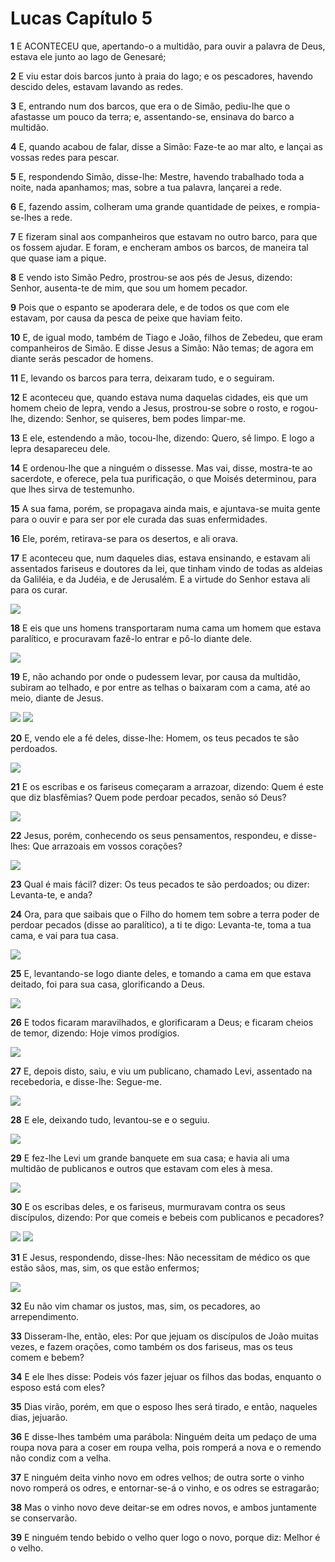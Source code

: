 # Lucas Capítulo 5

**1** 	E ACONTECEU que, apertando-o a multidão, para ouvir a palavra de Deus, estava ele junto ao lago de Genesaré;

**2** 	E viu estar dois barcos junto à praia do lago; e os pescadores, havendo descido deles, estavam lavando as redes.

**3** 	E, entrando num dos barcos, que era o de Simão, pediu-lhe que o afastasse um pouco da terra; e, assentando-se, ensinava do barco a multidão.

**4** 	E, quando acabou de falar, disse a Simão: Faze-te ao mar alto, e lançai as vossas redes para pescar.

**5** 	E, respondendo Simão, disse-lhe: Mestre, havendo trabalhado toda a noite, nada apanhamos; mas, sobre a tua palavra, lançarei a rede.

**6** 	E, fazendo assim, colheram uma grande quantidade de peixes, e rompia-se-lhes a rede.

**7** 	E fizeram sinal aos companheiros que estavam no outro barco, para que os fossem ajudar. E foram, e encheram ambos os barcos, de maneira tal que quase iam a pique.

**8** 	E vendo isto Simão Pedro, prostrou-se aos pés de Jesus, dizendo: Senhor, ausenta-te de mim, que sou um homem pecador.

**9** 	Pois que o espanto se apoderara dele, e de todos os que com ele estavam, por causa da pesca de peixe que haviam feito.

**10** 	E, de igual modo, também de Tiago e João, filhos de Zebedeu, que eram companheiros de Simão. E disse Jesus a Simão: Não temas; de agora em diante serás pescador de homens.

**11** 	E, levando os barcos para terra, deixaram tudo, e o seguiram.

**12** 	E aconteceu que, quando estava numa daquelas cidades, eis que um homem cheio de lepra, vendo a Jesus, prostrou-se sobre o rosto, e rogou-lhe, dizendo: Senhor, se quiseres, bem podes limpar-me.

**13** 	E ele, estendendo a mão, tocou-lhe, dizendo: Quero, sê limpo. E logo a lepra desapareceu dele.

**14** 	E ordenou-lhe que a ninguém o dissesse. Mas vai, disse, mostra-te ao sacerdote, e oferece, pela tua purificação, o que Moisés determinou, para que lhes sirva de testemunho.

**15** 	A sua fama, porém, se propagava ainda mais, e ajuntava-se muita gente para o ouvir e para ser por ele curada das suas enfermidades.

**16** 	Ele, porém, retirava-se para os desertos, e ali orava.

**17** 	E aconteceu que, num daqueles dias, estava ensinando, e estavam ali assentados fariseus e doutores da lei, que tinham vindo de todas as aldeias da Galiléia, e da Judéia, e de Jerusalém. E a virtude do Senhor estava ali para os curar.

![](../Images/SweetPublishing/41-2-3.jpg) 

**18** 	E eis que uns homens transportaram numa cama um homem que estava paralítico, e procuravam fazê-lo entrar e pô-lo diante dele.

![](../Images/SweetPublishing/41-2-4.jpg) 

**19** 	E, não achando por onde o pudessem levar, por causa da multidão, subiram ao telhado, e por entre as telhas o baixaram com a cama, até ao meio, diante de Jesus.

![](../Images/SweetPublishing/41-2-5.jpg) ![](../Images/SweetPublishing/41-2-6.jpg) 

**20** 	E, vendo ele a fé deles, disse-lhe: Homem, os teus pecados te são perdoados.

![](../Images/SweetPublishing/41-2-7.jpg) 

**21** 	E os escribas e os fariseus começaram a arrazoar, dizendo: Quem é este que diz blasfêmias? Quem pode perdoar pecados, senão só Deus?

![](../Images/SweetPublishing/41-2-8.jpg) 

**22** 	Jesus, porém, conhecendo os seus pensamentos, respondeu, e disse-lhes: Que arrazoais em vossos corações?

![](../Images/SweetPublishing/41-2-9.jpg) 

**23** 	Qual é mais fácil? dizer: Os teus pecados te são perdoados; ou dizer: Levanta-te, e anda?

**24** 	Ora, para que saibais que o Filho do homem tem sobre a terra poder de perdoar pecados (disse ao paralítico), a ti te digo: Levanta-te, toma a tua cama, e vai para tua casa.

![](../Images/SweetPublishing/41-2-10.jpg) 

**25** 	E, levantando-se logo diante deles, e tomando a cama em que estava deitado, foi para sua casa, glorificando a Deus.

![](../Images/SweetPublishing/41-2-11.jpg) 

**26** 	E todos ficaram maravilhados, e glorificaram a Deus; e ficaram cheios de temor, dizendo: Hoje vimos prodígios.

![](../Images/SweetPublishing/42-5-10.jpg) 

**27** 	E, depois disto, saiu, e viu um publicano, chamado Levi, assentado na recebedoria, e disse-lhe: Segue-me.

![](../Images/SweetPublishing/41-2-13.jpg) 

**28** 	E ele, deixando tudo, levantou-se e o seguiu.

![](../Images/SweetPublishing/41-2-14.jpg) 

**29** 	E fez-lhe Levi um grande banquete em sua casa; e havia ali uma multidão de publicanos e outros que estavam com eles à mesa.

![](../Images/SweetPublishing/41-2-15.jpg) 

**30** 	E os escribas deles, e os fariseus, murmuravam contra os seus discípulos, dizendo: Por que comeis e bebeis com publicanos e pecadores?

![](../Images/SweetPublishing/41-2-16.jpg) ![](../Images/SweetPublishing/41-2-17.jpg) 

**31** 	E Jesus, respondendo, disse-lhes: Não necessitam de médico os que estão sãos, mas, sim, os que estão enfermos;

![](../Images/SweetPublishing/41-2-18.jpg) 

**32** 	Eu não vim chamar os justos, mas, sim, os pecadores, ao arrependimento.

**33** 	Disseram-lhe, então, eles: Por que jejuam os discípulos de João muitas vezes, e fazem orações, como também os dos fariseus, mas os teus comem e bebem?

**34** 	E ele lhes disse: Podeis vós fazer jejuar os filhos das bodas, enquanto o esposo está com eles?

**35** 	Dias virão, porém, em que o esposo lhes será tirado, e então, naqueles dias, jejuarão.

**36** 	E disse-lhes também uma parábola: Ninguém deita um pedaço de uma roupa nova para a coser em roupa velha, pois romperá a nova e o remendo não condiz com a velha.

**37** 	E ninguém deita vinho novo em odres velhos; de outra sorte o vinho novo romperá os odres, e entornar-se-á o vinho, e os odres se estragarão;

**38** 	Mas o vinho novo deve deitar-se em odres novos, e ambos juntamente se conservarão.

**39** 	E ninguém tendo bebido o velho quer logo o novo, porque diz: Melhor é o velho.


